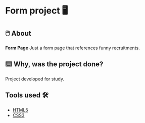 <h1 aling="center">
  Form project 🖥️
</h1>

## 🖱️ About

**Form Page** Just a form page that references funny recruitments.

## ⌨️ Why, was the project done? 

Project developed for study.

## Tools used 🛠️

- [HTML5](https://developer.mozilla.org/pt-BR/docs/Web/HTML/Element)
- [CSS3](https://developer.mozilla.org/pt-BR/docs/Web/CSS)
